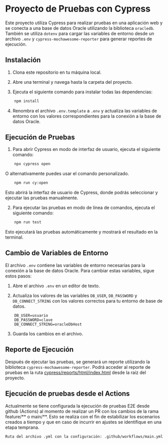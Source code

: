 # Proyecto de Pruebas con Cypress

Este proyecto utiliza Cypress para realizar pruebas en una aplicación web y se conecta a una base de datos Oracle utilizando la biblioteca `oracledb`. También se utiliza `dotenv` para cargar las variables de entorno desde un archivo `.env` y `cypress-mochawesome-reporter` para generar reportes de ejecución.

## Instalación

1. Clona este repositorio en tu máquina local.

2. Abre una terminal y navega hasta la carpeta del proyecto.

3. Ejecuta el siguiente comando para instalar todas las dependencias:

```bash 
    npm install
```

4. Renombra el archivo `.env.template` a `.env` y actualiza las variables de entorno con los valores correspondientes para la conexión a la base de datos Oracle.

## Ejecución de Pruebas

1. Para abrir Cypress en modo de interfaz de usuario, ejecuta el siguiente comando:
```bash
    npx cypress open 
```
O alternativamente puedes usar el comando personalizado.
```bash
    npm run cy:open
```

   Esto abrirá la interfaz de usuario de Cypress, donde podrás seleccionar y ejecutar las pruebas manualmente.

2. Para ejecutar las pruebas en modo de línea de comandos, ejecuta el siguiente comando:
```bash
    npm run test
```
   Esto ejecutará las pruebas automáticamente y mostrará el resultado en la terminal.

## Cambio de Variables de Entorno

El archivo `.env` contiene las variables de entorno necesarias para la conexión a la base de datos Oracle. Para cambiar estas variables, sigue estos pasos:

1. Abre el archivo `.env` en un editor de texto.

2. Actualiza los valores de las variables `DB_USER`, `DB_PASSWORD` y `DB_CONNECT_STRING` con los valores correctos para tu entorno de base de datos.
```
    DB_USER=usuario
    DB_PASSWORD=clave
    DB_CONNECT_STRING=oracleDbHost
```


3. Guarda los cambios en el archivo.

## Reporte de Ejecución

Después de ejecutar las pruebas, se generará un reporte utilizando la biblioteca `cypress-mochawesome-reporter`. 
Podrá acceder al reporte de pruebas en la ruta [cypress/reports/html/index.html](cypress/reports/html/index.hml) desde la raíz del proyecto.

## Ejecución de pruebas desde el Actions

Actualmente se tiene configurada la ejecución de pruebas E2E desde github (Actions) al momento de realizar un PR con los cambios de la rama feature/** o main/**.
Esto se realiza con el fin de estabilizar los escenarios creados a tiempo y que en caso de incurrir en ajustes se identifique en una etapa temprana.
```
Ruta del archivo .yml con la configuración: .github/workflows/main.yml
```
